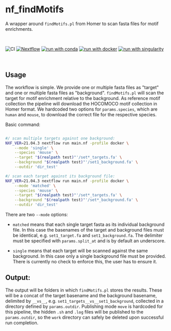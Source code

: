 # nf_findMotifs

A wrapper around `findMotifs.pl` from Homer to scan fasta files for motif enrichments.

<br>

![CI](https://github.com/ATpoint/nf_blank/actions/workflows/CI.yml/badge.svg)
[![Nextflow](https://img.shields.io/badge/nextflow-%3E%3D21.04.3-green)](https://www.nextflow.io/)
[![run with conda](http://img.shields.io/badge/run%20with-conda-3EB049?labelColor=000000&logo=anaconda)](https://docs.conda.io/en/latest/)
[![run with docker](https://img.shields.io/badge/run%20with-docker-0db7ed?labelColor=000000&logo=docker)](https://www.docker.com/)
[![run with singularity](https://img.shields.io/badge/run%20with-singularity-1d355c.svg?labelColor=000000)](https://sylabs.io/docs/)

<br>

## Usage

The workflow is simple. We provide one or multiple fasta files as "target" and one or multiple fasta files as "background". `findMotifs.pl` will scan the target for motif enrichment relative to the background. As reference motif collection the pipeline will download the HOCOMOCO motif collection in Homer format. We hardcoded two options for `params.species`, which are `human` and `mouse`, to download the correct file for the respective species.  

Basic command:  

```bash

#/ scan multiple targets against one background:
NXF_VER=21.04.3 nextflow run main.nf -profile docker \
    --mode 'single' \
    --species 'mouse' \
    --target "$(realpath test)"'/set*_targets.fa' \
    --background "$(realpath test)"'/set1_background.fa' \
    --outdir 'dir_test'

#/ scan each target against its background file:    
NXF_VER=21.04.3 nextflow run main.nf -profile docker \
    --mode 'matched' \
    --species 'mouse' \
    --target "$(realpath test)"'/set*_targets.fa' \
    --background "$(realpath test)"'/set*_background.fa' \
    --outdir 'dir_test'

```

There are two `--mode` options:

- `matched` means that each single target fasta as its individual background file. In this case the basenames of the target and background files must be identical, e.g. `set1_target.fa` and `set1_background.fa`. The delimiter must be specified with `params.split_at` and is by default an underscore. 

- `single` means that each target will be scanned against the same background. In this case only a single background file must be provided. There is currently no check to enforce this, the user has to ensure it.

## Output:

The output will be folders in which `findMotifs.pl` stores the results. These will be a concat of the target basename and the background basename, delimited by `__vs__`, e.g. `set1_targets__vs__set1_background`, collected in a directory defined by `params.outdir`. Publishing mode `move` is hardcoded for this pipeline, the hidden `.sh` and `.log` files will be published to the `params.outdir`, so the `work` directory can safely be deleted upon successful run completion.
